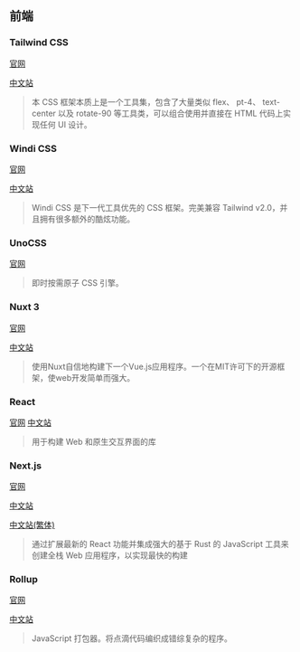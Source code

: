 ## 前端

### Tailwind CSS
[官网](https://tailwindcss.com/)

[中文站](https://www.tailwindcss.cn/)
> 本 CSS 框架本质上是一个工具集，包含了大量类似 flex、 pt-4、 text-center 以及 rotate-90 等工具类，可以组合使用并直接在 HTML
> 代码上实现任何 UI 设计。

### Windi CSS
[官网](https://windicss.org/)

[中文站](https://cn.windicss.org/)
> Windi CSS 是下一代工具优先的 CSS 框架。完美兼容 Tailwind v2.0，并且拥有很多额外的酷炫功能。

### UnoCSS
[官网](https://unocss.dev/)
> 即时按需原子 CSS 引擎。

### Nuxt 3
[官网](https://nuxt.com/)

[中文站](https://nuxt.com.cn/)
> 使用Nuxt自信地构建下一个Vue.js应用程序。一个在MIT许可下的开源框架，使web开发简单而强大。

### React
[官网](https://react.dev/)
[中文站](https://zh-hans.react.dev/)
> 用于构建 Web 和原生交互界面的库

### Next.js
[官网](https://nextjs.org/)

[中文站](https://nextjscn.org/)

[中文站(繁体)](https://nextjs.tw/)
> 通过扩展最新的 React 功能并集成强大的基于 Rust 的 JavaScript 工具来创建全栈 Web 应用程序，以实现最快的构建

### Rollup
[官网](https://rollupjs.org/)

[中文站](https://cn.rollupjs.org/)
> JavaScript 打包器。将点滴代码编织成错综复杂的程序。
